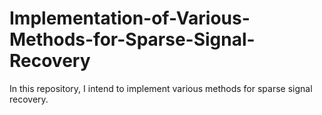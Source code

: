 # Implementation-of-Various-Methods-for-Sparse-Signal-Recovery
In this repository, I intend to implement various methods for sparse signal recovery.
